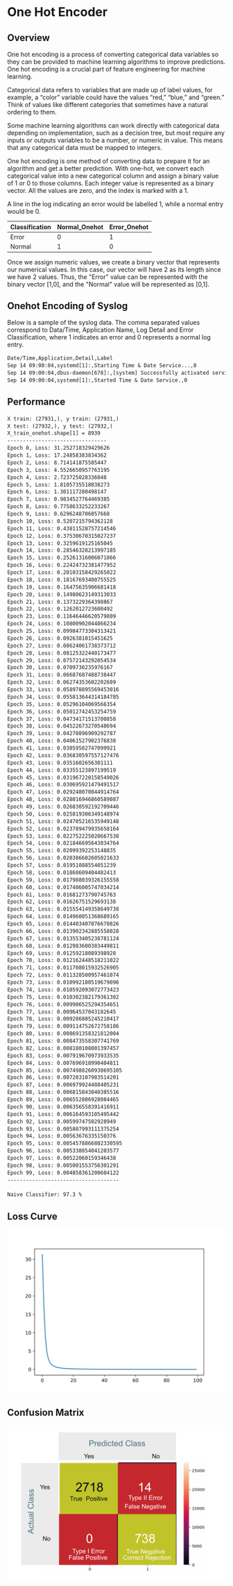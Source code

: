 # One Hot Encoder

## Overview

One hot encoding is a process of converting categorical data variables so they can be provided to machine learning algorithms to improve predictions. One hot encoding is a crucial part of feature engineering for machine learning.

Categorical data refers to variables that are made up of label values, for example, a “color” variable could have the values “red,” “blue,” and “green.” Think of values like different categories that sometimes have a natural ordering to them.

Some machine learning algorithms can work directly with categorical data depending on implementation, such as a decision tree, but most require any inputs or outputs variables to be a number, or numeric in value. This means that any categorical data must be mapped to integers.

One hot encoding is one method of converting data to prepare it for an algorithm and get a better prediction. With one-hot, we convert each categorical value into a new categorical column and assign a binary value of 1 or 0 to those columns. Each integer value is represented as a binary vector. All the values are zero, and the index is marked with a 1.


A line in the log indicating an error would be  labelled 1, while a normal entry would be 0.

| Classification | Normal_Onehot | Error_Onehot |
| -------------- | ------------- | ------------ |
| Error        |   0           |   1          |
| Normal         |   1           |   0          |

Once we assign numeric values, we create a binary vector that represents our numerical values. In this case, our vector will have 2 as its length since we have 2 values. Thus, the "Error" value can be represented with the binary vector [1,0], and the "Normal" value will be represented as [0,1].

## Onehot Encoding of Syslog

Below is a sample of the syslog data. The comma separated values correspond to Data/Time, Application Name, Log Detail and Error Classification, where 1 indicates an error and 0 represents a normal log entry.

```txt
Date/Time,Application,Detail,Label
Sep 14 09:00:04,systemd[1]:,Starting Time & Date Service...,0
Sep 14 09:00:04,dbus-daemon[678]:,[system] Successfully activated service 'org.freedesktop.timedate1',0
Sep 14 09:00:04,systemd[1]:,Started Time & Date Service.,0
```

## Performance

```txt
X train: (27931,), y train: (27931,)
X test: (27932,), y test: (27932,)
X_train_onehot.shape[1] = 8939
--------------------------------
Epoch 0, Loss: 31.252718329429626
Epoch 1, Loss: 17.24858383834362
Epoch 2, Loss: 8.714141875505447
Epoch 3, Loss: 4.5526650957763195
Epoch 4, Loss: 2.723725028336048
Epoch 5, Loss: 1.8105735518038273
Epoch 6, Loss: 1.301117280498147
Epoch 7, Loss: 0.9834527764469385
Epoch 8, Loss: 0.7758633252233267
Epoch 9, Loss: 0.6296248706057668
Epoch 10, Loss: 0.5207215794362128
Epoch 11, Loss: 0.43811528757214546
Epoch 12, Loss: 0.37530670315027237
Epoch 13, Loss: 0.3259619125165045
Epoch 14, Loss: 0.28546328213997185
Epoch 15, Loss: 0.25261316006071866
Epoch 16, Loss: 0.22424732381477952
Epoch 17, Loss: 0.20103158429265022
Epoch 18, Loss: 0.18167693400755525
Epoch 19, Loss: 0.16475635906681418
Epoch 20, Loss: 0.14980623149313033
Epoch 21, Loss: 0.1373229364398867
Epoch 22, Loss: 0.1262012723600492
Epoch 23, Loss: 0.11646446620579809
Epoch 24, Loss: 0.10800902044866234
Epoch 25, Loss: 0.09984773304313421
Epoch 26, Loss: 0.0926381015451625
Epoch 27, Loss: 0.08624061738373712
Epoch 28, Loss: 0.08125322440173477
Epoch 29, Loss: 0.07572143292054534
Epoch 30, Loss: 0.0709730235976167
Epoch 31, Loss: 0.06687687488738447
Epoch 32, Loss: 0.06274353602202609
Epoch 33, Loss: 0.058978895569453016
Epoch 34, Loss: 0.055813644314184785
Epoch 35, Loss: 0.05296104069566354
Epoch 36, Loss: 0.05012742453254759
Epoch 37, Loss: 0.04734171513700858
Epoch 38, Loss: 0.04522673270548694
Epoch 39, Loss: 0.04270896909292787
Epoch 40, Loss: 0.04061527902376838
Epoch 41, Loss: 0.03859582747099921
Epoch 42, Loss: 0.036830597557127476
Epoch 43, Loss: 0.0351602656301111
Epoch 44, Loss: 0.03355123897199519
Epoch 45, Loss: 0.031967220158549026
Epoch 46, Loss: 0.030695921479491517
Epoch 47, Loss: 0.029248070844914764
Epoch 48, Loss: 0.028016946860589087
Epoch 49, Loss: 0.026830592192709446
Epoch 50, Loss: 0.025819306349148974
Epoch 51, Loss: 0.024705216535949148
Epoch 52, Loss: 0.023789479935658164
Epoch 53, Loss: 0.022752225020667538
Epoch 54, Loss: 0.021846695643034764
Epoch 55, Loss: 0.02099392253148835
Epoch 56, Loss: 0.020386682605021633
Epoch 57, Loss: 0.01951088554051239
Epoch 58, Loss: 0.01868609404482413
Epoch 59, Loss: 0.017988039326155558
Epoch 60, Loss: 0.017406005747034214
Epoch 61, Loss: 0.01681273790745763
Epoch 62, Loss: 0.01626751529693138
Epoch 63, Loss: 0.015554149358649738
Epoch 64, Loss: 0.014960051368689165
Epoch 65, Loss: 0.014403407876670826
Epoch 66, Loss: 0.013902342885558028
Epoch 67, Loss: 0.013553405238781124
Epoch 68, Loss: 0.012983600383449811
Epoch 69, Loss: 0.01259218089398928
Epoch 70, Loss: 0.012162448518211022
Epoch 71, Loss: 0.011708015932526905
Epoch 72, Loss: 0.011328500957461074
Epoch 73, Loss: 0.010992180519679096
Epoch 74, Loss: 0.010592093072773423
Epoch 75, Loss: 0.010302382179361302
Epoch 76, Loss: 0.009906525294354651
Epoch 77, Loss: 0.00964537043182645
Epoch 78, Loss: 0.009286805245210417
Epoch 79, Loss: 0.009114752672758186
Epoch 80, Loss: 0.008691358321812004
Epoch 81, Loss: 0.008473558307741769
Epoch 82, Loss: 0.008180108001397457
Epoch 83, Loss: 0.007919670973933535
Epoch 84, Loss: 0.007696918990404811
Epoch 85, Loss: 0.0074988260930695105
Epoch 86, Loss: 0.007203107983514201
Epoch 87, Loss: 0.006979924488405231
Epoch 88, Loss: 0.006815843040385516
Epoch 89, Loss: 0.006552806928084465
Epoch 90, Loss: 0.006356558391416911
Epoch 91, Loss: 0.006164593105495442
Epoch 92, Loss: 0.00599747502928949
Epoch 93, Loss: 0.005807993111375254
Epoch 94, Loss: 0.00563676335150376
Epoch 95, Loss: 0.0054578866802330595
Epoch 96, Loss: 0.005338054041203577
Epoch 97, Loss: 0.00522060159346438
Epoch 98, Loss: 0.005001553756301291
Epoch 99, Loss: 0.004858361200604122
------------------------------------

Naive Classifier: 97.3 %
```

## Loss Curve

![Confusion Matrix](./loss_plot.svg)



## Confusion Matrix

![Confusion Matrix](./confusion_matrix.png)